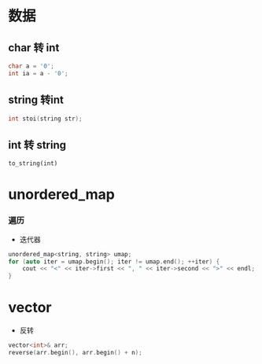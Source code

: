 # 数据

## char 转 int

```c++
char a = '0';
int ia = a - '0';
```

## string 转int

```c++
int stoi(string str);
```



## int  转 string

```
to_string(int)
```



# unordered_map

### 遍历

- 迭代器

```C++
unordered_map<string, string> umap;
for (auto iter = umap.begin(); iter != umap.end(); ++iter) {
    cout << "<" << iter->first << ", " << iter->second << ">" << endl;
}
```

# vector

- 反转

```c++
vector<int>& arr;
reverse(arr.begin(), arr.begin() + n);
```

